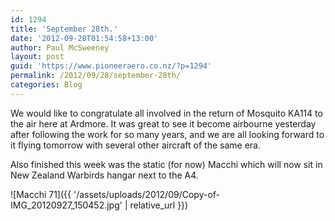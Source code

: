 ```yaml
---
id: 1294
title: 'September 28th.'
date: '2012-09-28T01:54:58+13:00'
author: Paul McSweeney
layout: post
guid: 'https://www.pioneeraero.co.nz/?p=1294'
permalink: /2012/09/28/september-28th/
categories: Blog
---
```


We would like to congratulate all involved in the return of Mosquito KA114 to the air here at Ardmore. It was great to see it become airbourne yesterday after following the work for so many years, and we are all looking forward to it flying tomorrow with several other aircraft of the same era.

Also finished this week was the static (for now) Macchi which will now sit in New Zealand Warbirds hangar next to the A4.

![Macchi 71]({{ '/assets/uploads/2012/09/Copy-of-IMG_20120927_150452.jpg' | relative_url }})
